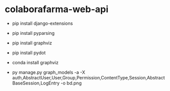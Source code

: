 # colaborafarma-web-api

- pip install django-extensions
- pip install pyparsing
- pip install graphviz
- pip install pydot
- conda install graphviz

- py manage.py graph_models -a -X auth,AbstractUser,User,Group,Permission,ContentType,Session,AbstractBaseSession,LogEntry -o bd.png